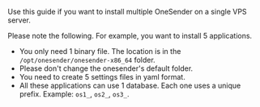 Use this guide if you want to install multiple OneSender on a single VPS server.

Please note the following. For example, you want to install 5 applications.

- You only need 1 binary file. The location is in the `/opt/onesender/onesender-x86_64` folder.
- Please don't change the onesender's default folder.
- You need to create 5 settings files in yaml format.
- All these applications can use 1 database. Each one uses a unique prefix. Example: `os1_`, `os2_`, `os3_`.
